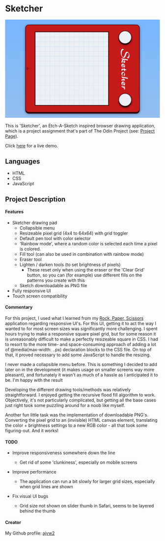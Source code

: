 # Sketcher

![sketcher-demo](./images/sketcher-front-page.gif)

This is 'Sketcher', an Etch-A-Sketch inspired browser drawing application, which is a project assignment that's part of The Odin Project (see: [Project Page](https://www.theodinproject.com/lessons/foundations-etch-a-sketch)). <br>

Click [here](https://ajvw2.github.io/odin-etch-a-sketch/) for a live demo. <br>

## Languages

- HTML
- CSS
- JavaScript

## Project Description

#### Features

- Sketcher drawing pad
    - Collapsible menu
    - Resizeable pixel grid (4x4 to 64x64) with grid toggler
    - Default pen tool with color selector
    - 'Rainbow mode', where a random color is selected each time a pixel is colored.
    - Fill tool (can also be used in combination with rainbow mode)
    - Eraser tool
    - Lighten / darken tools (to set brightness of pixels)
        - These reset only when using the eraser or the 'Clear Grid' button, so you can (for example) use different fills on the patterns you create with this
    - Sketch downloadable as PNG file
- Fully responsive UI
- Touch screen compatibility

#### Commentary

For this project, I used what I learned from my [Rock, Paper, Scissors](https://github.com/ajvw2/odin-rock-paper-scissors) application regarding responsive UI's. For this UI, getting it to act the way I wanted to for most screen sizes was significantly more challenging. I spent hours trying to make a responsive square pixel grid, but for some reason it is unreasonably difficult to make a perfectly resizeable square in CSS. I had to resort to the more time- and space-consuming approach of adding a lot of @media(max-width: ..px) declaration blocks to the CSS file. On top of that, it proved necessary to add some JavaScript to handle the resizing. <br>

I never made a collapsible menu before. This is something I decided to add later on in the development (it makes usage on smaller screens way more pleasant), and fortunately it wasn't as much of a hassle as I anticipated it to be. I'm happy with the result <br>

Developing the different drawing tools/methods was relatively straightforward. I enjoyed getting the recursive flood fill algorithm to work. Objectively, it's not particularly complicated, but getting all the base cases just right took some puzzling around for a noob like myself. <br>

Another fun little task was the implementation of downloadable PNG's. Converting the pixel grid to an (invisible) HTML canvas element, translating the color + brightness settings to a new RGB color - all that took some figuring-out. And it works! <br>

#### TODO

- Improve responsiveness somewhere down the line
    - Get rid of some 'clunkiness', especially on mobile screens

- Improve performance
    - The application can run a bit slowly for larger grid sizes, especially when grid lines are shown

- Fix visual UI bugs
    - Grid size not shown on slider thumb in Safari, seems to be layered behind the thumb

#### Creator

My Github profile: [ajvw2](https://github.com/ajvw2)